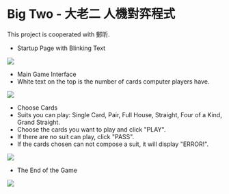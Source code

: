 # Big Two - 大老二 人機對弈程式
This project is cooperated with 鄭昕.

- Startup Page with Blinking Text

![](https://i.imgur.com/8rymzzV.jpg)

- Main Game Interface
- White text on the top is the number of cards computer players have.

![](https://i.imgur.com/hCVHfkO.jpg)

- Choose Cards
- Suits you can play: Single Card, Pair, Full House, Straight, Four of a Kind, Grand Straight.
- Choose the cards you want to play and click "PLAY".
- If there are no suit can play, click "PASS".
- If the cards chosen can not compose a suit, it will display "ERROR!".

![](https://i.imgur.com/ubBrIv5.jpg)

- The End of the Game

![](https://i.imgur.com/e2WNex2.png)
